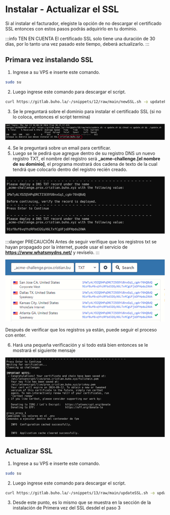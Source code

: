 # Instalar - Actualizar el SSL

Si al instalar el facturador, elegiste la opción de no descargar el certificado SSL entonces con estos pasos podrás adquirirlo en tu dominio.

:::info TEN EN CUENTA
El certificado SSL solo tiene una duración de 30 días, por lo tanto una vez pasado este tiempo, deberá actualizarlo.
::: 

## Primara vez instalando SSL

1. Ingrese a su VPS e inserte este comando. 
 ```bash
 sudo su 
 ```
2. Luego ingrese este comando para descargar el script. 
 ```bash
 curl https://gitlab.buho.la/-/snippets/12/raw/main/newSSL.sh -o updateFirstSSL.sh && chmod +x updateFirstSSL.sh && ./updateFirstSSL.sh
 ```
3. Se le preguntará sobre el dominio para instalar el certificado SSL (si no lo coloca, entonces el script termina)
    
 ![alt text](img/dominio-ssl.png)

4. Se le preguntará sobre un email para certificar.
5. Luego se le pedirá que agregue dentro de su registro DNS un nuevo registro TXT, el nombre del registro será **_acme-challenge.[el nombre de su dominio]**, el programa mostrará dos cadena de texto de la cual tendrá que colocarlo dentro del registro recién creado.

 ![alt text](img/registro-txt-ssl.png)

 :::danger PRECAUCIÓN
 Antes de seguir verifique que los registros txt se hayan propagado por la internet, puede usar el servicio de **https://www.whatsmydns.net/** y revíselo.
 :::

 ![alt text](img/dns-ssl.png)

 Después de verificar que los registros ya están, puede seguir el proceso con enter.

6. Hará una pequeña verificación y si todo está bien entonces se le mostrará el siguiente mensaje

 ![alt text](img/verificado-ssl.png)


## Actualizar SSL

1. Ingrese a su VPS e inserte este comando. 
 ```bash
 sudo su 
 ```
2. Luego ingrese este comando para descargar el script. 
 ```bash
 curl https://gitlab.buho.la/-/snippets/13/raw/main/updateSSL.sh -o updateSSL.sh && chmod +x updateSSL.sh && ./updateFirstSSL.sh
 ```
3. Desde este punto, es lo mismo que se muestra en la sección de la instalación de Primera vez del SSL desdel el paso 3
